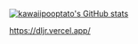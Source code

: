 [![kawaiipooptato's GitHub stats](https://github-readme-stats.vercel.app/api?username=kawaiipooptato)](https://github.com/kawaiipooptato/github-readme-stats)

https://dljr.vercel.app/
